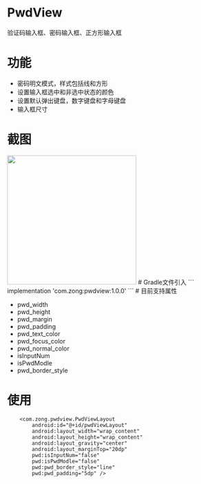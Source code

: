 # PwdView
验证码输入框、密码输入框、正方形输入框
# 功能
  - 密码明文模式，样式包括线和方形
  - 设置输入框选中和非选中状态的颜色
  - 设置默认弹出键盘，数字键盘和字母键盘
  - 输入框尺寸
# 截图
<img src="https://github.com/zongzj/PwdView/blob/master/WX20190305-163543%402x.png" width="300">
# Gradle文件引入
```
     implementation 'com.zong:pwdview:1.0.0'
```
# 目前支持属性

- pwd_width
- pwd_height
- pwd_margin
- pwd_padding
- pwd_text_color
- pwd_focus_color
- pwd_normal_color
- isInputNum
- isPwdModle
- pwd_border_style
# 使用
```
    <com.zong.pwdview.PwdViewLayout
        android:id="@+id/pwdViewLayout"
        android:layout_width="wrap_content"
        android:layout_height="wrap_content"
        android:layout_gravity="center"
        android:layout_marginTop="20dp"
        pwd:isInputNum="false"
        pwd:isPwdModle="false"
        pwd:pwd_border_style="line"
        pwd:pwd_padding="5dp" />
```
